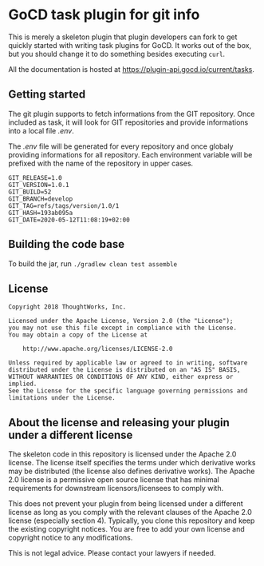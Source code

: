 # GoCD task plugin for git info

This is merely a skeleton plugin that plugin developers can fork to get quickly 
started with writing task plugins for GoCD. It works out of the box, but you should change 
it to do something besides executing `curl`.
 
All the documentation is hosted at https://plugin-api.gocd.io/current/tasks.



## Getting started

The git plugin supports to fetch informations from the GIT repository. Once included as task, it will look for GIT repositories and provide informations into a local file *.env*.

The *.env* file will be generated for every repository and once globaly providing informations for all repository. Each environment variable will be prefixed with the name of the repository in upper cases.

```plain
GIT_RELEASE=1.0
GIT_VERSION=1.0.1
GIT_BUILD=52
GIT_BRANCH=develop
GIT_TAG=refs/tags/version/1.0/1
GIT_HASH=193ab095a
GIT_DATE=2020-05-12T11:08:19+02:00
```



## Building the code base

To build the jar, run `./gradlew clean test assemble`

## License

```plain
Copyright 2018 ThoughtWorks, Inc.

Licensed under the Apache License, Version 2.0 (the "License");
you may not use this file except in compliance with the License.
You may obtain a copy of the License at

    http://www.apache.org/licenses/LICENSE-2.0

Unless required by applicable law or agreed to in writing, software
distributed under the License is distributed on an "AS IS" BASIS,
WITHOUT WARRANTIES OR CONDITIONS OF ANY KIND, either express or implied.
See the License for the specific language governing permissions and
limitations under the License.
```

## About the license and releasing your plugin under a different license

The skeleton code in this repository is licensed under the Apache 2.0 license. The license itself specifies the terms
under which derivative works may be distributed (the license also defines derivative works). The Apache 2.0 license is a
permissive open source license that has minimal requirements for downstream licensors/licensees to comply with.

This does not prevent your plugin from being licensed under a different license as long as you comply with the relevant
clauses of the Apache 2.0 license (especially section 4). Typically, you clone this repository and keep the existing
copyright notices. You are free to add your own license and copyright notice to any modifications.

This is not legal advice. Please contact your lawyers if needed.
